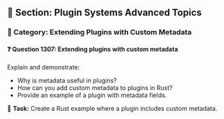 ## 📘 Section: Plugin Systems Advanced Topics  
### 🔹 Category: Extending Plugins with Custom Metadata  
#### ❓ Question 1307: Extending plugins with custom metadata

Explain and demonstrate:

- Why is metadata useful in plugins?
- How can you add custom metadata to plugins in Rust?
- Provide an example of a plugin with metadata fields.

🔧 **Task:** Create a Rust example where a plugin includes custom metadata.
